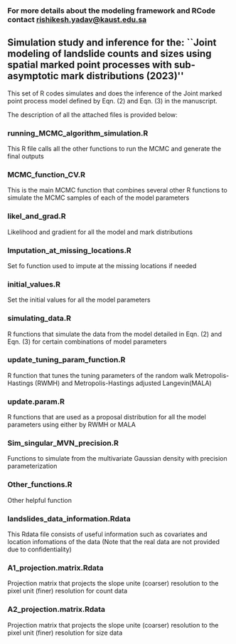 ### For more details about the modeling framework and RCode contact rishikesh.yadav@kaust.edu.sa

## Simulation study and inference for the: ``Joint modeling of landslide counts and sizes using spatial marked point processes with sub-asymptotic mark distributions (2023)''

This set of R codes simulates and does the inference of the Joint marked point process model defined by Eqn. (2) and Eqn. (3) in the manuscript.

The description of all the attached files is provided below:
### running_MCMC_algorithm_simulation.R
This R file calls all the other functions to run the MCMC and generate the final outputs  

### MCMC_function_CV.R
This is the main MCMC function that combines several other R functions to simulate the MCMC samples of each of the model parameters

### likel_and_grad.R
Likelihood and gradient for all the model and mark distributions 

### Imputation_at_missing_locations.R
Set fo function used to impute at the missing locations if needed

### initial_values.R
Set the initial values for all the model parameters

### simulating_data.R
R functions that simulate the data from the model detailed in Eqn. (2) and Eqn. (3) for certain combinations of model parameters 

### update_tuning_param_function.R
R function that tunes the tuning parameters of the random walk Metropolis-Hastings (RWMH) and Metropolis-Hastings adjusted Langevin(MALA)

### update.param.R
R functions that are used as a proposal distribution for all the model parameters using either by RWMH or MALA 

### Sim_singular_MVN_precision.R
Functions to simulate from the multivariate Gaussian density with precision parameterization 

### Other_functions.R 
Other helpful function 

### landslides_data_information.Rdata
This Rdata file consists of useful information such as covariates and location infomations of the data (Note that the real data are not provided due to confidentiality)

### A1_projection.matrix.Rdata
Projection matrix that projects the slope unite (coarser) resolution to the pixel unit (finer) resolution  for count data 

### A2_projection.matrix.Rdata
Projection matrix that projects the slope unite (coarser) resolution to the pixel unit (finer) resolution for size data 


